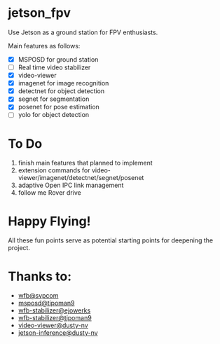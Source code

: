 # jetson_fpv

Use Jetson as a ground station for FPV enthusiasts. 

Main features as follows:

- [x] MSPOSD for ground station
- [ ] Real time video stabilizer
- [x] video-viewer
- [x] imagenet for image recognition
- [x] detectnet for object detection
- [x] segnet for segmentation
- [x] posenet for pose estimation
- [ ] yolo for object detection

# To Do

1. finish main features that planned to implement
2. extension commands for video-viewer/imagenet/detectnet/segnet/posenet
3. adaptive Open IPC link management
4. follow me Rover drive

# Happy Flying!

All these fun points serve as potential starting points for deepening the project.

# Thanks to:

- [wfb@svpcom](https://github.com/svpcom/wfb-ng)
- [msposd@tipoman9](https://github.com/OpenIPC/msposd)
- [wfb-stabilizer@ejowerks](https://github.com/ejowerks/wfb-stabilizer)
- [wfb-stabilizer@tipoman9](https://github.com/tipoman9/wfb-stabilizer)
- [video-viewer@dusty-nv](https://github.com/dusty-nv/jetson-utils)
- [jetson-inference@dusty-nv](https://github.com/dusty-nv/jetson-inference)
